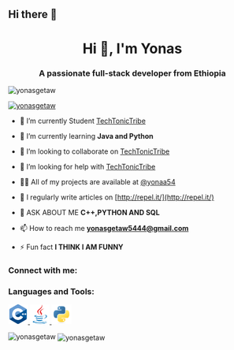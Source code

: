 ## Hi there 👋
<h1 align="center">Hi 👋, I'm Yonas</h1>
<h3 align="center">A passionate full-stack developer from Ethiopia</h3>

<p align="left"> <img src="https://komarev.com/ghpvc/?username=yonasgetaw&label=Profile%20views&color=0e75b6&style=flat" alt="yonasgetaw" /> </p>

<p align="left"> <a href="https://github.com/ryo-ma/github-profile-trophy"><img src="https://github-profile-trophy.vercel.app/?username=yonasgetaw" alt="yonasgetaw" /></a> </p>

- 🔭 I’m currently Student [TechTonicTribe](t.me/TechTonicTribe)

- 🌱 I’m currently learning **Java and Python**

- 👯 I’m looking to collaborate on [TechTonicTribe](t.me/TechTonicTribe)

- 🤝 I’m looking for help with [TechTonicTribe](t.me/TechTonicTribe)

- 👨‍💻 All of my projects are available at [@yonaa54](@yonaa54)

- 📝 I regularly write articles on [http://repel.it/](http://repel.it/)

- 💬 ASK ABOUT ME **C++,PYTHON AND SQL**

- 📫 How to reach me **yonasgetaw5444@gmail.com**

- ⚡ Fun fact **I THINK I AM FUNNY**

<h3 align="left">Connect with me:</h3>
<p align="left">
</p>

<h3 align="left">Languages and Tools:</h3>
<p align="left"> <a href="https://www.w3schools.com/cpp/" target="_blank" rel="noreferrer"> <img src="https://raw.githubusercontent.com/devicons/devicon/master/icons/cplusplus/cplusplus-original.svg" alt="cplusplus" width="40" height="40"/> </a> <a href="https://www.java.com" target="_blank" rel="noreferrer"> <img src="https://raw.githubusercontent.com/devicons/devicon/master/icons/java/java-original.svg" alt="java" width="40" height="40"/> </a> <a href="https://www.python.org" target="_blank" rel="noreferrer"> <img src="https://raw.githubusercontent.com/devicons/devicon/master/icons/python/python-original.svg" alt="python" width="40" height="40"/> </a> </p>

<p><img align="left" src="https://github-readme-stats.vercel.app/api/top-langs?username=yonasgetaw&show_icons=true&locale=en&layout=compact" alt="yonasgetaw" /></p>

<p>&nbsp;<img align="center" src="https://github-readme-stats.vercel.app/api?username=yonasgetaw&show_icons=true&locale=en" alt="yonasgetaw" /></p>


<!--
**YonasGetaw/YonasGetaw** is a ✨ _special_ ✨ repository because its `README.md` (this file) appears on your GitHub profile.

Here are some ideas to get you started:

- 🔭 I’m currently working on ...
- 🌱 I’m currently learning ...
- 👯 I’m looking to collaborate on ...
- 🤔 I’m looking for help with ...
- 💬 Ask me about ...
- 📫 How to reach me: ...
- 😄 Pronouns: ...
- ⚡ Fun fact: ...
-->

